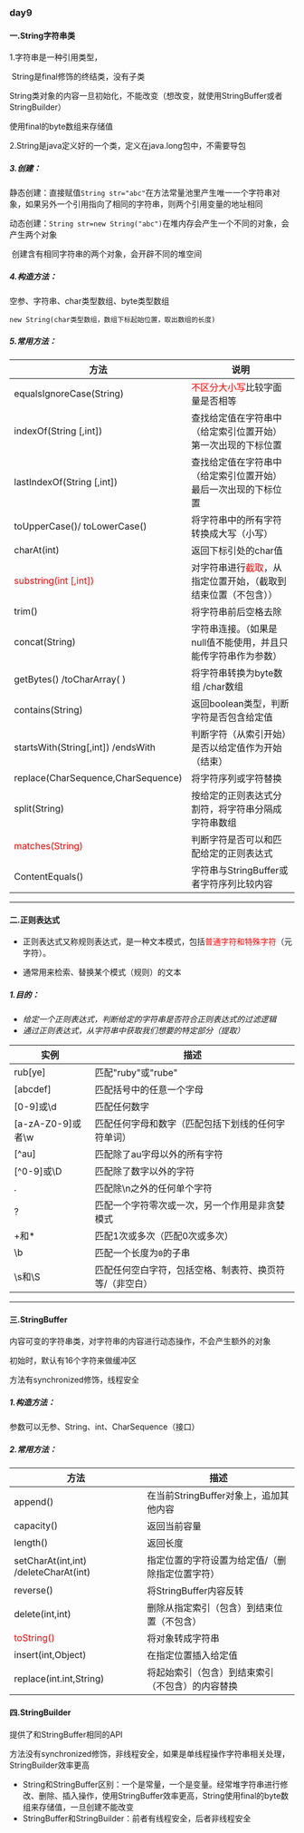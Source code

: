 ### day9

#### 一.String字符串类

1.字符串是一种引用类型，

​	String是final修饰的终结类，没有子类

String类对象的内容一旦初始化，不能改变（想改变，就使用StringBuffer或者StringBuilder）

使用final的byte数组来存储值

2.String是java定义好的一个类，定义在java.long包中，不需要导包

##### 3.创建：

静态创建：直接赋值`String str="abc"`在方法常量池里产生唯一一个字符串对象，如果另外一个引用指向了相同的字符串，则两个引用变量的地址相同

动态创建：`String str=new String("abc")`在堆内存会产生一个不同的对象，会产生两个对象

​				创建含有相同字符串的两个对象，会开辟不同的堆空间



##### 4.构造方法：

空参、字符串、char类型数组、byte类型数组

```
new String(char类型数组，数组下标起始位置，取出数组的长度)
```



##### 5.常用方法：

| 方法                                                  | 说明                                                         |
| ----------------------------------------------------- | ------------------------------------------------------------ |
| equalsIgnoreCase(String)                              | <span style="color:red;">不区分大小写</span>比较字面量是否相等 |
| indexOf(String [,int])                                | 查找给定值在字符串中（给定索引位置开始）第一次出现的下标位置 |
| lastIndexOf(String [,int])                            | 查找给定值在字符串中（给定索引位置开始）最后一次出现的下标位置 |
| toUpperCase()/ toLowerCase()                          | 将字符串中的所有字符转换成大写（小写）                       |
| charAt(int)                                           | 返回下标引处的char值                                         |
| <span style="color:red;">substring(int [,int])</span> | 对字符串进行<span style="color:red;">截取</span>，从指定位置开始，（截取到结束位置（不包含）） |
| trim()                                                | 将字符串前后空格去除                                         |
| concat(String)                                        | 字符串连接。（如果是null值不能使用，并且只能传字符串作为参数） |
| getBytes()  /toCharArray( )                           | 将字符串转换为byte数组 /char数组                             |
| contains(String)                                      | 返回boolean类型，判断字符是否包含给定值                      |
| startsWith(String[,int])  /endsWith                   | 判断字符（从索引开始）是否以给定值作为开始（结束）           |
| replace(CharSequence,CharSequence)                    | 将字符序列或字符替换                                         |
| split(String)                                         | 按给定的正则表达式分割符，将字符串分隔成字符串数组           |
| <span style="color:red;">matches(String)</span>       | 判断字符是否可以和匹配给定的正则表达式                       |
| ContentEquals()                                       | 字符串与StringBuffer或者字符序列比较内容                     |

------



#### 二.正则表达式

- 正则表达式又称规则表达式，是一种文本模式，包括<span style="color:red;">普通字符和特殊字符</span>（元字符）。

- 通常用来检索、替换某个模式（规则）的文本

##### 1.目的：

- *给定一个正则表达式，判断给定的字符串是否符合正则表达式的过滤逻辑*
- *通过正则表达式，从字符串中获取我们想要的特定部分（提取）*

| 实例              | 描述                                                    |
| ----------------- | ------------------------------------------------------- |
| rub[ye]           | 匹配"ruby"或"rube"                                      |
| [abcdef]          | 匹配括号中的任意一个字母                                |
| [0-9]或\d         | 匹配任何数字                                            |
| [a-zA-Z0-9]或者\w | 匹配任何字母和数字（匹配包括下划线的任何字符单词）      |
| [^au]             | 匹配除了au字母以外的所有字符                            |
| [^0-9]或\D        | 匹配除了数字以外的字符                                  |
| .                 | 匹配除\n之外的任何单个字符                              |
| ?                 | 匹配一个字符零次或一次，另一个作用是非贪婪模式          |
| +和*              | 匹配1次或多次（匹配0次或多次）                          |
| \b                | 匹配一个长度为`0`的子串                                 |
| \s和\S            | 匹配任何空白字符，包括空格、制表符、换页符等/（非空白） |



------

#### 三.StringBuffer

内容可变的字符串类，对字符串的内容进行动态操作，不会产生额外的对象

初始时，默认有16个字符来做缓冲区

方法有synchronized修饰，线程安全

##### 1.构造方法：

参数可以无参、String、int、CharSequence（接口）

##### 2.常用方法：

| 方法                                       | 描述                                             |
| ------------------------------------------ | ------------------------------------------------ |
| append()                                   | 在当前StringBuffer对象上，追加其他内容           |
| capacity()                                 | 返回当前容量                                     |
| length()                                   | 返回长度                                         |
| setCharAt(int,int)   /deleteCharAt(int)    | 指定位置的字符设置为给定值/（删除指定位置字符）  |
| reverse()                                  | 将StringBuffer内容反转                           |
| delete(int,int)                            | 删除从指定索引（包含）到结束位置（不包含）       |
| <span style="color:red;">toString()</span> | 将对象转成字符串                                 |
| insert(int,Object)                         | 在指定位置插入给定值                             |
| replace(int.int,String)                    | 将起始索引（包含）到结束索引（不包含）的内容替换 |



#### 四.StringBuilder

提供了和StringBuffer相同的API

方法没有synchronized修饰，非线程安全，如果是单线程操作字符串相关处理，StringBuilder效率更高

- String和StringBuffer区别：一个是常量，一个是变量。经常堆字符串进行修改、删除、插入操作，使用StringBuffer效率更高，String使用final的byte数组来存储值，一旦创建不能改变
- StringBuffer和StringBuilder：前者有线程安全，后者非线程安全